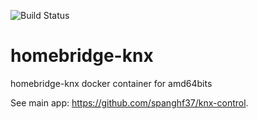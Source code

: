 ![Build Status](https://travis-ci.org/spanghf37/homebridge-knx.svg?branch=amd64)

# homebridge-knx
homebridge-knx docker container for amd64bits

See main app: https://github.com/spanghf37/knx-control.
